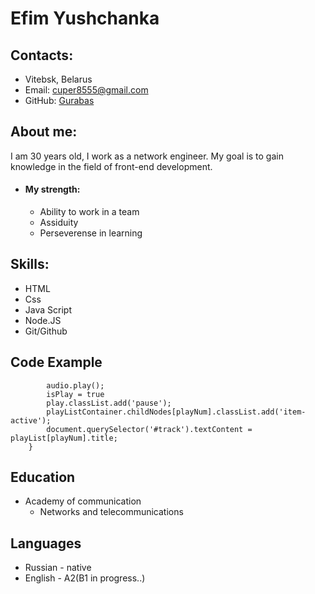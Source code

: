 # **Efim Yushchanka**
## Contacts:
 * Vitebsk, Belarus
 * Email: cuper8555@gmail.com
 * GitHub: [Gurabas](https://github.com/Gurabas)
## About me: 
I am 30 years old, I work as a network engineer. My goal is to gain knowledge in the field of front-end development.
* #### My strength:
  + Ability to work in a team
  + Assiduity
  + Perseverense in learning
## Skills:
  * HTML
  * Css
  * Java Script
  * Node.JS
  * Git/Github
## Code Example
```    if(!isPlay) {
        audio.play();
        isPlay = true
        play.classList.add('pause');
        playListContainer.childNodes[playNum].classList.add('item-active');
        document.querySelector('#track').textContent = playList[playNum].title;
    }
 ```
 ## Education 
 * Academy of communication
    + Networks and telecommunications
 ## Languages
 * Russian - native
 * English - A2(B1 in progress..)
